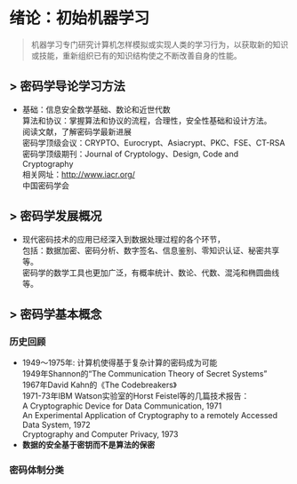 # 绪论：初始机器学习

> 机器学习专门研究计算机怎样模拟或实现人类的学习行为，以获取新的知识或技能，重新组织已有的知识结构使之不断改善自身的性能。

## > 密码学导论学习方法

- 基础：信息安全数学基础、数论和近世代数
<br>算法和协议：掌握算法和协议的流程，合理性，安全性基础和设计方法。
<br>阅读文献，了解密码学最新进展
<br>密码学顶级会议：CRYPTO、Eurocrypt、Asiacrypt、PKC、FSE、CT-RSA
<br>密码学顶级期刊：Journal of Cryptology、Design, Code and Cryptography
<br>相关网址：http://www.iacr.org/ 
<br>中国密码学会


## > 密码学发展概况

- 现代密码技术的应用已经深入到数据处理过程的各个环节，
<br>包括：数据加密、密码分析、数字签名、信息鉴别、零知识认证、秘密共享等。
<br>密码学的数学工具也更加广泛，有概率统计、数论、代数、混沌和椭圆曲线等。

## > 密码学基本概念

### 历史回顾
- 1949～1975年: 计算机使得基于复杂计算的密码成为可能
<br>1949年Shannon的“The Communication Theory of Secret Systems” 
<br>1967年David Kahn的《The Codebreakers》
<br>1971-73年IBM Watson实验室的Horst Feistel等的几篇技术报告：
<br>A Cryptographic Device for Data Communication, 1971
<br>An Experimental Application of Cryptography  to a remotely Accessed Data System, 1972
<br>Cryptography and Computer Privacy,  1973
- **数据的安全基于密钥而不是算法的保密**

### 密码体制分类